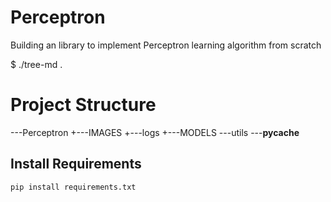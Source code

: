 # Perceptron
Building an library to implement Perceptron learning algorithm from scratch

$ ./tree-md .
# Project Structure
\---Perceptron
    +---IMAGES
    +---logs
    +---MODELS
    \---utils
        \---__pycache__

## Install Requirements
```
pip install requirements.txt
```